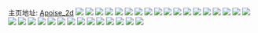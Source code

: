 主页地址: [Apoise_2d](https://weibo.com/u/2696440312) 
![](https://wx4.sinaimg.cn/mw2000/a0b869f8ly1h93loociwwj22c0340b2f.jpg) 
![](https://wx4.sinaimg.cn/mw2000/a0b869f8ly1h8z3id30mlj21kw23v7wh.jpg) 
![](https://wx4.sinaimg.cn/mw2000/a0b869f8ly1h8z3q42tu7j21kw23v7wh.jpg) 
![](https://wx4.sinaimg.cn/mw2000/a0b869f8ly1h8xuyo9pqyj213m0u0n0c.jpg) 
![](https://wx4.sinaimg.cn/mw2000/a0b869f8ly1h8xuymb56jj213m0u00xc.jpg) 
![](https://wx4.sinaimg.cn/mw2000/a0b869f8ly1h8xuyn4to1j213m0u0jw8.jpg) 
![](https://wx4.sinaimg.cn/mw2000/a0b869f8ly1h8xuynv3e1j213m0u0aem.jpg) 
![](https://wx4.sinaimg.cn/mw2000/a0b869f8ly1h8xuypa44tj21710u0wmr.jpg) 
![](https://wx4.sinaimg.cn/mw2000/a0b869f8ly1h8xuz84v5pj20u00u077s.jpg) 
![](https://wx4.sinaimg.cn/mw2000/a0b869f8ly1h88fctacyij224836cu0x.jpg) 
![](https://wx4.sinaimg.cn/mw2000/a0b869f8ly1h88fcu9otej224836c7wi.jpg) 
![](https://wx4.sinaimg.cn/mw2000/a0b869f8ly1h88fcvb94gj224836c4qq.jpg) 
![](https://wx4.sinaimg.cn/mw2000/a0b869f8ly1h88fcskxnxj236c248hdu.jpg) 
![](https://wx4.sinaimg.cn/mw2000/a0b869f8ly1h88fcwb0cij22tc480qv6.jpg) 
![](https://wx4.sinaimg.cn/mw2000/a0b869f8ly1h88fcj9k0zj224836cx6p.jpg) 
![](https://wx4.sinaimg.cn/mw2000/a0b869f8ly1h88fcqe4btj22dr36cu0z.jpg) 
![](https://wx4.sinaimg.cn/mw2000/a0b869f8ly1h88fcrovguj224836ce84.jpg) 
![](https://wx4.sinaimg.cn/mw2000/a0b869f8ly1h88fcmcfozj22dr36cu0z.jpg) 
![](https://wx4.sinaimg.cn/mw2000/a0b869f8ly1h86qdorirwj21o01907wh.jpg) 
![](https://wx4.sinaimg.cn/mw2000/a0b869f8ly1h86qdogv7ij21o0190kjl.jpg) 
![](https://wx4.sinaimg.cn/mw2000/a0b869f8ly1h86qdp289mj21o0190kjl.jpg) 
![](https://wx4.sinaimg.cn/mw2000/a0b869f8ly1h7saszlc4qj21o02801kx.jpg) 
![](https://wx4.sinaimg.cn/mw2000/a0b869f8gy1h7czwe7cx7j21kw2dcnkh.jpg) 
![](https://wx4.sinaimg.cn/mw2000/a0b869f8gy1h7czwfr1tnj21kw2dck6o.jpg) 
![](https://wx4.sinaimg.cn/mw2000/a0b869f8gy1h7czwcmjl4j21kw2dcwt3.jpg) 
![](https://wx4.sinaimg.cn/mw2000/a0b869f8ly1h6fo8cvh8gj22bm2gvqv6.jpg) 
![](https://wx4.sinaimg.cn/mw2000/a0b869f8ly1h6fo8fr7ohj22c02donpe.jpg) 
![](https://wx4.sinaimg.cn/mw2000/a0b869f8ly1h6fo8k4kgij23402c0hdu.jpg) 
![](https://wx4.sinaimg.cn/mw2000/a0b869f8ly1h6fo8a4o55j23402c0npe.jpg) 
![](https://wx4.sinaimg.cn/mw2000/a0b869f8gy1h4tq7egdtpj22c03401ky.jpg) 
![](https://wx4.sinaimg.cn/mw2000/a0b869f8gy1h4tqe6l72bj20a00hs105.jpg) 
![](https://wx4.sinaimg.cn/mw2000/a0b869f8gy1h4elqn3s69j22c023rqv5.jpg) 

